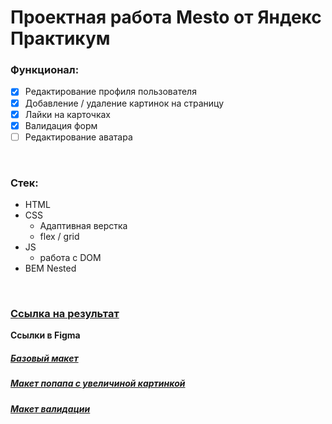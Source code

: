 # Проектная работа Mesto от Яндекс Практикум

### Функционал:
- [x] Редактирование профиля пользователя
- [x] Добавление / удаление картинок на страницу
- [x] Лайки на карточках
- [x] Валидация форм
- [ ] Редактирование аватара

<br>

### Стек:
- HTML
- CSS
  - Адаптивная верстка
  - flex / grid
- JS
  - работа с DOM
- BEM Nested

<br>

### **[Ссылка на результат](https://broman22.github.io/mesto/)**

**Ссылки в Figma**
##### **[Базовый макет](https://www.figma.com/file/2cn9N9jSkmxD84oJik7xL7/JavaScript.-Sprint-4?node-id=0%3A1)**
##### **[Макет попапа с увеличиной картинкой](https://www.figma.com/file/bjyvbKKJN2naO0ucURl2Z0/JavaScript.-Sprint-5?node-id=0%3A1)**
##### **[Макет валидации](https://www.figma.com/file/kRVLKwYG3d1HGLvh7JFWRT/JavaScript.-Sprint-6?node-id=0%3A1)**